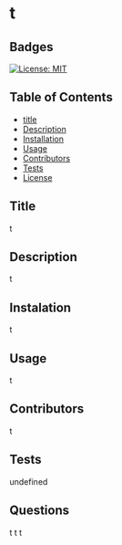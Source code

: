 # t
  ## Badges
  [![License: MIT](https://img.shields.io/badge/License-MIT-yellow.svg)](https://opensource.org/licenses/MIT)

  ## Table of Contents
  * [title](#title)
  * [Description](#description)
  * [Installation](#installation)
  * [Usage](#usage)
  * [Contributors](#contributors)
  * [Tests](#tests)
  * [License](#license)
  
  ## Title
  t
  
  ## Description
  t
  
  ## Instalation
  t
  
  ## Usage
  t
  
  ## Contributors
  t
  
  ## Tests
  undefined
  
  ## Questions
  t
  t
  t

